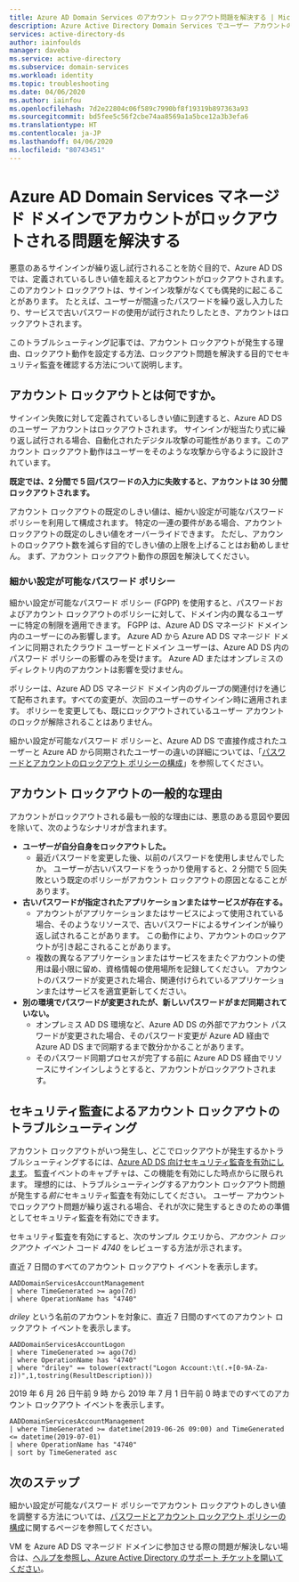 ```yaml
---
title: Azure AD Domain Services のアカウント ロックアウト問題を解決する | Microsoft Docs
description: Azure Active Directory Domain Services でユーザー アカウントのロックアウトを引き起こす一般的な問題を解決する方法について説明します。
services: active-directory-ds
author: iainfoulds
manager: daveba
ms.service: active-directory
ms.subservice: domain-services
ms.workload: identity
ms.topic: troubleshooting
ms.date: 04/06/2020
ms.author: iainfou
ms.openlocfilehash: 7d2e22804c06f589c7990bf8f19319b897363a93
ms.sourcegitcommit: bd5fee5c56f2cbe74aa8569a1a5bce12a3b3efa6
ms.translationtype: HT
ms.contentlocale: ja-JP
ms.lasthandoff: 04/06/2020
ms.locfileid: "80743451"
---
```

# <a name="troubleshoot-account-lockout-problems-with-an-azure-ad-domain-services-managed-domain"></a>Azure AD Domain Services マネージド ドメインでアカウントがロックアウトされる問題を解決する

悪意のあるサインインが繰り返し試行されることを防ぐ目的で、Azure AD DS では、定義されているしきい値を超えるとアカウントがロックアウトされます。 このアカウント ロックアウトは、サインイン攻撃がなくても偶発的に起こることがあります。 たとえば、ユーザーが間違ったパスワードを繰り返し入力したり、サービスで古いパスワードの使用が試行されたりしたとき、アカウントはロックアウトされます。

このトラブルシューティング記事では、アカウント ロックアウトが発生する理由、ロックアウト動作を設定する方法、ロックアウト問題を解決する目的でセキュリティ監査を確認する方法について説明します。

## <a name="what-is-an-account-lockout"></a>アカウント ロックアウトとは何ですか。

サインイン失敗に対して定義されているしきい値に到達すると、Azure AD DS のユーザー アカウントはロックアウトされます。 サインインが総当たり式に繰り返し試行される場合、自動化されたデジタル攻撃の可能性があります。このアカウント ロックアウト動作はユーザーをそのような攻撃から守るように設計されています。

**既定では、2 分間で 5 回パスワードの入力に失敗すると、アカウントは 30 分間ロックアウトされます。**

アカウント ロックアウトの既定のしきい値は、細かい設定が可能なパスワード ポリシーを利用して構成されます。 特定の一連の要件がある場合、アカウント ロックアウトの既定のしきい値をオーバーライドできます。 ただし、アカウントのロックアウト数を減らす目的でしきい値の上限を上げることはお勧めしません。 まず、アカウント ロックアウト動作の原因を解決してください。

### <a name="fine-grained-password-policy"></a>細かい設定が可能なパスワード ポリシー

細かい設定が可能なパスワード ポリシー (FGPP) を使用すると、パスワードおよびアカウント ロックアウトのポリシーに対して、ドメイン内の異なるユーザーに特定の制限を適用できます。 FGPP は、Azure AD DS マネージド ドメイン内のユーザーにのみ影響します。 Azure AD から Azure AD DS マネージド ドメインに同期されたクラウド ユーザーとドメイン ユーザーは、Azure AD DS 内のパスワード ポリシーの影響のみを受けます。 Azure AD またはオンプレミスのディレクトリ内のアカウントは影響を受けません。

ポリシーは、Azure AD DS マネージド ドメイン内のグループの関連付けを通じて配布されます。すべての変更が、次回のユーザーのサインイン時に適用されます。 ポリシーを変更しても、既にロックアウトされているユーザー アカウントのロックが解除されることはありません。

細かい設定が可能なパスワード ポリシーと、Azure AD DS で直接作成されたユーザーと Azure AD から同期されたユーザーの違いの詳細については、「[パスワードとアカウントのロックアウト ポリシーの構成][configure-fgpp]」を参照してください。

## <a name="common-account-lockout-reasons"></a>アカウント ロックアウトの一般的な理由

アカウントがロックアウトされる最も一般的な理由には、悪意のある意図や要因を除いて、次のようなシナリオが含まれます。

* **ユーザーが自分自身をロックアウトした。**
    * 最近パスワードを変更した後、以前のパスワードを使用しませんでしたか。 ユーザーが古いパスワードをうっかり使用すると、2 分間で 5 回失敗という既定のポリシーがアカウント ロックアウトの原因となることがあります。
* **古いパスワードが指定されたアプリケーションまたはサービスが存在する。**
    * アカウントがアプリケーションまたはサービスによって使用されている場合、そのようなリソースで、古いパスワードによるサインインが繰り返し試されることがあります。 この動作により、アカウントのロックアウトが引き起こされることがあります。
    * 複数の異なるアプリケーションまたはサービスをまたぐアカウントの使用は最小限に留め、資格情報の使用場所を記録してください。 アカウントのパスワードが変更された場合、関連付けられているアプリケーションまたはサービスを適宜更新してください。
* **別の環境でパスワードが変更されたが、新しいパスワードがまだ同期されていない。**
    * オンプレミス AD DS 環境など、Azure AD DS の外部でアカウント パスワードが変更された場合、そのパスワード変更が Azure AD 経由で Azure AD DS まで同期するまで数分かかることがあります。
    * そのパスワード同期プロセスが完了する前に Azure AD DS 経由でリソースにサインインしようとすると、アカウントがロックアウトされます。

## <a name="troubleshoot-account-lockouts-with-security-audits"></a>セキュリティ監査によるアカウント ロックアウトのトラブルシューティング

アカウント ロックアウトがいつ発生し、どこでロックアウトが発生するかトラブルシューティングするには、[Azure AD DS 向けセキュリティ監査を有効にします][security-audit-events]。 監査イベントのキャプチャは、この機能を有効にした時点からに限られます。 理想的には、トラブルシューティングするアカウント ロックアウト問題が発生する*前に*セキュリティ監査を有効にしてください。 ユーザー アカウントでロックアウト問題が繰り返される場合、それが次に発生するときのための準備としてセキュリティ監査を有効にできます。

セキュリティ監査を有効にすると、次のサンプル クエリから、*アカウント ロックアウト イベント* コード *4740* をレビューする方法が示されます。

直近 7 日間のすべてのアカウント ロックアウト イベントを表示します。

```Kusto
AADDomainServicesAccountManagement
| where TimeGenerated >= ago(7d)
| where OperationName has "4740"
```

*driley* という名前のアカウントを対象に、直近 7 日間のすべてのアカウント ロックアウト イベントを表示します。

```Kusto
AADDomainServicesAccountLogon
| where TimeGenerated >= ago(7d)
| where OperationName has "4740"
| where "driley" == tolower(extract("Logon Account:\t(.+[0-9A-Za-z])",1,tostring(ResultDescription)))
```

2019 年 6 月 26 日午前 9 時 から 2019 年 7 月 1 日午前 0 時までのすべてのアカウント ロックアウト イベントを表示します。

```Kusto
AADDomainServicesAccountManagement
| where TimeGenerated >= datetime(2019-06-26 09:00) and TimeGenerated <= datetime(2019-07-01)
| where OperationName has "4740"
| sort by TimeGenerated asc
```

## <a name="next-steps"></a>次のステップ

細かい設定が可能なパスワード ポリシーでアカウント ロックアウトのしきい値を調整する方法については、[パスワードとアカウント ロックアウト ポリシーの構成][configure-fgpp]に関するページを参照してください。

VM を Azure AD DS マネージド ドメインに参加させる際の問題が解決しない場合は、[ヘルプを参照し、Azure Active Directory のサポート チケットを開いてください][azure-ad-support]。

<!-- INTERNAL LINKS -->
[configure-fgpp]: password-policy.md
[security-audit-events]: security-audit-events.md
[azure-ad-support]: ../active-directory/fundamentals/active-directory-troubleshooting-support-howto.md
